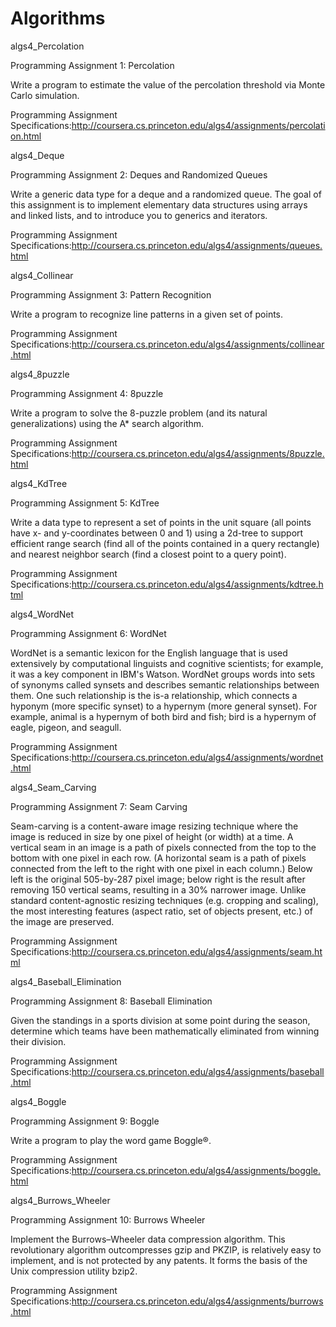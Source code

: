 # Algorithms


algs4_Percolation

Programming Assignment 1: Percolation

Write a program to estimate the value of the percolation threshold via Monte Carlo simulation.

Programming Assignment Specifications:http://coursera.cs.princeton.edu/algs4/assignments/percolation.html


algs4_Deque

Programming Assignment 2: Deques and Randomized Queues

Write a generic data type for a deque and a randomized queue. The goal of this assignment is to implement elementary data structures using arrays and linked lists, and to introduce you to generics and iterators.

Programming Assignment Specifications:http://coursera.cs.princeton.edu/algs4/assignments/queues.html


algs4_Collinear

Programming Assignment 3: Pattern Recognition

Write a program to recognize line patterns in a given set of points.

Programming Assignment Specifications:http://coursera.cs.princeton.edu/algs4/assignments/collinear.html


algs4_8puzzle

Programming Assignment 4: 8puzzle

Write a program to solve the 8-puzzle problem (and its natural generalizations) using the A* search algorithm.

Programming Assignment Specifications:http://coursera.cs.princeton.edu/algs4/assignments/8puzzle.html


algs4_KdTree

Programming Assignment 5: KdTree

Write a data type to represent a set of points in the unit square (all points have x- and y-coordinates between 0 and 1) using a 2d-tree to support efficient range search (find all of the points contained in a query rectangle) and nearest neighbor search (find a closest point to a query point).

Programming Assignment Specifications:http://coursera.cs.princeton.edu/algs4/assignments/kdtree.html

algs4_WordNet

Programming Assignment 6: WordNet

WordNet is a semantic lexicon for the English language that is used extensively by computational linguists and cognitive scientists; for example, it was a key component in IBM's Watson. WordNet groups words into sets of synonyms called synsets and describes semantic relationships between them. One such relationship is the is-a relationship, which connects a hyponym (more specific synset) to a hypernym (more general synset). For example, animal is a hypernym of both bird and fish; bird is a hypernym of eagle, pigeon, and seagull.

Programming Assignment Specifications:http://coursera.cs.princeton.edu/algs4/assignments/wordnet.html


algs4_Seam_Carving

Programming Assignment 7: Seam Carving

Seam-carving is a content-aware image resizing technique where the image is reduced in size by one pixel of height (or width) at a time. A vertical seam in an image is a path of pixels connected from the top to the bottom with one pixel in each row. (A horizontal seam is a path of pixels connected from the left to the right with one pixel in each column.) Below left is the original 505-by-287 pixel image; below right is the result after removing 150 vertical seams, resulting in a 30% narrower image. Unlike standard content-agnostic resizing techniques (e.g. cropping and scaling), the most interesting features (aspect ratio, set of objects present, etc.) of the image are preserved.

Programming Assignment Specifications:http://coursera.cs.princeton.edu/algs4/assignments/seam.html


algs4_Baseball_Elimination

Programming Assignment 8: Baseball Elimination

Given the standings in a sports division at some point during the season, determine which teams have been mathematically eliminated from winning their division.

Programming Assignment Specifications:http://coursera.cs.princeton.edu/algs4/assignments/baseball.html


algs4_Boggle

Programming Assignment 9: Boggle

Write a program to play the word game Boggle®.

Programming Assignment Specifications:http://coursera.cs.princeton.edu/algs4/assignments/boggle.html


algs4_Burrows_Wheeler

Programming Assignment 10: Burrows Wheeler

Implement the Burrows–Wheeler data compression algorithm. This revolutionary algorithm outcompresses gzip and PKZIP, is relatively easy to implement, and is not protected by any patents. It forms the basis of the Unix compression utility bzip2.

Programming Assignment Specifications:http://coursera.cs.princeton.edu/algs4/assignments/burrows.html